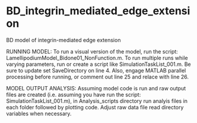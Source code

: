 # BD_integrin_mediated_edge_extension
BD model of integrin-mediated edge extension

RUNNING MODEL:
  To run a visual version of the model, run the script: LamellipodiumModel_Bidone01_NonFunction.m.
  To run multiple runs while varying parameters, run or create a script like SimulationTaskList_001.m. 
  Be sure to update set SaveDirectory on line 4.
  Also, engage MATLAB parallel processing before running, or comment out line 25 and relace with line 26.

MODEL OUTPUT ANALYSIS:
  Assuming model code is run and raw output files are created (i.e. assuming you have run the script: SimulationTaskList_001.m),
  in Analysis_scripts directory run analyis files in each folder followed by plotting code.
  Adjust raw data file read directory variables when necessary.
  
  
